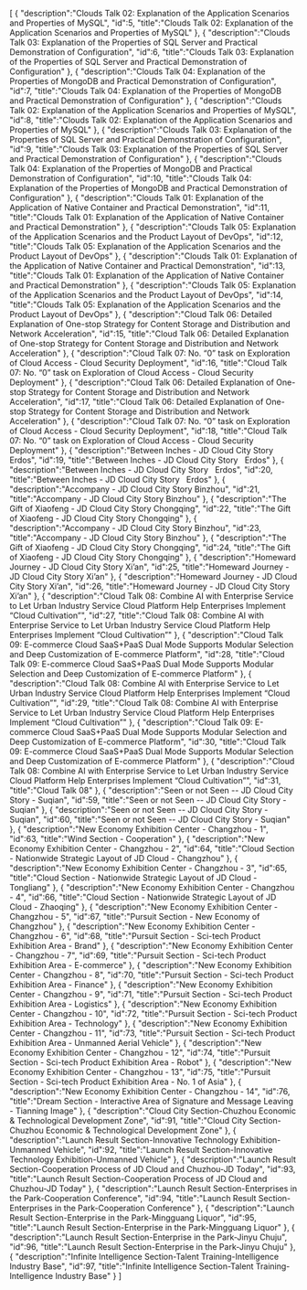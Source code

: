 [
	{
		"description":"Clouds Talk 02: Explanation of the Application Scenarios and Properties of MySQL",
		"id":5,
		"title":"Clouds Talk 02: Explanation of the Application Scenarios and Properties of MySQL"
	},
	{
		"description":"Clouds Talk 03: Explanation of the Properties of SQL Server and Practical Demonstration of Configuration",
		"id":6,
		"title":"Clouds Talk 03: Explanation of the Properties of SQL Server and Practical Demonstration of Configuration"
	},
	{
		"description":"Clouds Talk 04: Explanation of the Properties of MongoDB and Practical Demonstration of Configuration",
		"id":7,
		"title":"Clouds Talk 04: Explanation of the Properties of MongoDB and Practical Demonstration of Configuration"
	},
	{
		"description":"Clouds Talk 02: Explanation of the Application Scenarios and Properties of MySQL",
		"id":8,
		"title":"Clouds Talk 02: Explanation of the Application Scenarios and Properties of MySQL"
	},
	{
		"description":"Clouds Talk 03: Explanation of the Properties of SQL Server and Practical Demonstration of Configuration",
		"id":9,
		"title":"Clouds Talk 03: Explanation of the Properties of SQL Server and Practical Demonstration of Configuration"
	},
	{
		"description":"Clouds Talk 04: Explanation of the Properties of MongoDB and Practical Demonstration of Configuration",
		"id":10,
		"title":"Clouds Talk 04: Explanation of the Properties of MongoDB and Practical Demonstration of Configuration"
	},
	{
		"description":"Clouds Talk 01: Explanation of the Application of Native Container and Practical Demonstration",
		"id":11,
		"title":"Clouds Talk 01: Explanation of the Application of Native Container and Practical Demonstration"
	},
	{
		"description":"Clouds Talk 05: Explanation of the Application Scenarios and the Product Layout of DevOps",
		"id":12,
		"title":"Clouds Talk 05: Explanation of the Application Scenarios and the Product Layout of DevOps"
	},
	{
		"description":"Clouds Talk 01: Explanation of the Application of Native Container and Practical Demonstration",
		"id":13,
		"title":"Clouds Talk 01: Explanation of the Application of Native Container and Practical Demonstration"
	},
	{
		"description":"Clouds Talk 05: Explanation of the Application Scenarios and the Product Layout of DevOps",
		"id":14,
		"title":"Clouds Talk 05: Explanation of the Application Scenarios and the Product Layout of DevOps"
	},
	{
		"description":"Cloud Talk 06: Detailed Explanation of One-stop Strategy for Content Storage and Distribution and Network Acceleration",
		"id":15,
		"title":"Cloud Talk 06: Detailed Explanation of One-stop Strategy for Content Storage and Distribution and Network Acceleration"
	},
	{
		"description":"Cloud Talk 07: No. “0” task on Exploration of Cloud Access - Cloud Security Deployment",
		"id":16,
		"title":"Cloud Talk 07: No. “0” task on Exploration of Cloud Access - Cloud Security Deployment"
	},
	{
		"description":"Cloud Talk 06: Detailed Explanation of One-stop Strategy for Content Storage and Distribution and Network Acceleration",
		"id":17,
		"title":"Cloud Talk 06: Detailed Explanation of One-stop Strategy for Content Storage and Distribution and Network Acceleration"
	},
	{
		"description":"Cloud Talk 07: No. “0” task on Exploration of Cloud Access - Cloud Security Deployment",
		"id":18,
		"title":"Cloud Talk 07: No. “0” task on Exploration of Cloud Access - Cloud Security Deployment"
	},
	{
		"description":"Between Inches - JD Cloud City Story   Erdos",
		"id":19,
		"title":"Between Inches - JD Cloud City Story   Erdos"
	},
	{
		"description":"Between Inches - JD Cloud City Story   Erdos",
		"id":20,
		"title":"Between Inches - JD Cloud City Story   Erdos"
	},
	{
		"description":"Accompany - JD Cloud City Story   Binzhou",
		"id":21,
		"title":"Accompany - JD Cloud City Story   Binzhou"
	},
	{
		"description":"The Gift of Xiaofeng - JD Cloud City Story   Chongqing",
		"id":22,
		"title":"The Gift of Xiaofeng - JD Cloud City Story   Chongqing"
	},
	{
		"description":"Accompany - JD Cloud City Story   Binzhou",
		"id":23,
		"title":"Accompany - JD Cloud City Story   Binzhou"
	},
	{
		"description":"The Gift of Xiaofeng - JD Cloud City Story   Chongqing",
		"id":24,
		"title":"The Gift of Xiaofeng - JD Cloud City Story   Chongqing"
	},
	{
		"description":"Homeward Journey - JD Cloud City Story   Xi’an",
		"id":25,
		"title":"Homeward Journey - JD Cloud City Story   Xi’an"
	},
	{
		"description":"Homeward Journey - JD Cloud City Story   Xi’an",
		"id":26,
		"title":"Homeward Journey - JD Cloud City Story   Xi’an"
	},
	{
		"description":"Cloud Talk 08: Combine AI with Enterprise Service to Let Urban Industry Service Cloud Platform Help Enterprises Implement “Cloud Cultivation”",
		"id":27,
		"title":"Cloud Talk 08: Combine AI with Enterprise Service to Let Urban Industry Service Cloud Platform Help Enterprises Implement “Cloud Cultivation”"
	},
	{
		"description":"Cloud Talk 09: E-commerce Cloud SaaS+PaaS Dual Mode Supports Modular Selection and Deep Customization of E-commerce Platform",
		"id":28,
		"title":"Cloud Talk 09: E-commerce Cloud SaaS+PaaS Dual Mode Supports Modular Selection and Deep Customization of E-commerce Platform"
	},
	{
		"description":"Cloud Talk 08: Combine AI with Enterprise Service to Let Urban Industry Service Cloud Platform Help Enterprises Implement “Cloud Cultivation”",
		"id":29,
		"title":"Cloud Talk 08: Combine AI with Enterprise Service to Let Urban Industry Service Cloud Platform Help Enterprises Implement “Cloud Cultivation”"
	},
	{
		"description":"Cloud Talk 09: E-commerce Cloud SaaS+PaaS Dual Mode Supports Modular Selection and Deep Customization of E-commerce Platform",
		"id":30,
		"title":"Cloud Talk 09: E-commerce Cloud SaaS+PaaS Dual Mode Supports Modular Selection and Deep Customization of E-commerce Platform"
	},
	{
		"description":"Cloud Talk 08: Combine AI with Enterprise Service to Let Urban Industry Service Cloud Platform Help Enterprises Implement “Cloud Cultivation”",
		"id":31,
		"title":"Cloud Talk 08"
	},
	{
		"description":"Seen or not Seen -- JD Cloud City Story - Suqian",
		"id":59,
		"title":"Seen or not Seen -- JD Cloud City Story - Suqian"
	},
	{
		"description":"Seen or not Seen -- JD Cloud City Story - Suqian",
		"id":60,
		"title":"Seen or not Seen -- JD Cloud City Story - Suqian"
	},
	{
		"description":"New Economy Exhibition Center - Changzhou - 1",
		"id":63,
		"title":"Wind Section - Cooperation"
	},
	{
		"description":"New Economy Exhibition Center - Changzhou - 2",
		"id":64,
		"title":"Cloud Section - Nationwide Strategic Layout of JD Cloud - Changzhou"
	},
	{
		"description":"New Economy Exhibition Center - Changzhou - 3",
		"id":65,
		"title":"Cloud Section - Nationwide Strategic Layout of JD Cloud - Tongliang"
	},
	{
		"description":"New Economy Exhibition Center - Changzhou - 4",
		"id":66,
		"title":"Cloud Section - Nationwide Strategic Layout of JD Cloud - Zhaoqing"
	},
	{
		"description":"New Economy Exhibition Center - Changzhou - 5",
		"id":67,
		"title":"Pursuit Section - New Economy of Changzhou"
	},
	{
		"description":"New Economy Exhibition Center - Changzhou - 6",
		"id":68,
		"title":"Pursuit Section - Sci-tech Product Exhibition Area - Brand"
	},
	{
		"description":"New Economy Exhibition Center - Changzhou - 7",
		"id":69,
		"title":"Pursuit Section - Sci-tech Product Exhibition Area - E-commerce"
	},
	{
		"description":"New Economy Exhibition Center - Changzhou - 8",
		"id":70,
		"title":"Pursuit Section - Sci-tech Product Exhibition Area - Finance"
	},
	{
		"description":"New Economy Exhibition Center - Changzhou - 9",
		"id":71,
		"title":"Pursuit Section - Sci-tech Product Exhibition Area - Logistics"
	},
	{
		"description":"New Economy Exhibition Center - Changzhou - 10",
		"id":72,
		"title":"Pursuit Section - Sci-tech Product Exhibition Area - Technology"
	},
	{
		"description":"New Economy Exhibition Center - Changzhou - 11",
		"id":73,
		"title":"Pursuit Section - Sci-tech Product Exhibition Area - Unmanned Aerial Vehicle"
	},
	{
		"description":"New Economy Exhibition Center - Changzhou - 12",
		"id":74,
		"title":"Pursuit Section - Sci-tech Product Exhibition Area - Robot"
	},
	{
		"description":"New Economy Exhibition Center - Changzhou - 13",
		"id":75,
		"title":"Pursuit Section - Sci-tech Product Exhibition Area - No. 1 of Asia"
	},
	{
		"description":"New Economy Exhibition Center - Changzhou - 14",
		"id":76,
		"title":"Dream Section - Interactive Area of Signature and Message Leaving - Tianning Image"
	},
	{
		"description":"Cloud City Section-Chuzhou Economic & Technological Development Zone",
		"id":91,
		"title":"Cloud City Section-Chuzhou Economic & Technological Development Zone"
	},
	{
		"description":"Launch Result Section-Innovative Technology Exhibition-Unmanned Vehicle",
		"id":92,
		"title":"Launch Result Section-Innovative Technology Exhibition-Unmanned Vehicle"
	},
	{
		"description":"Launch Result Section-Cooperation Process of JD Cloud and Chuzhou-JD Today",
		"id":93,
		"title":"Launch Result Section-Cooperation Process of JD Cloud and Chuzhou-JD Today"
	},
	{
		"description":"Launch Result Section-Enterprises in the Park-Cooperation Conference",
		"id":94,
		"title":"Launch Result Section-Enterprises in the Park-Cooperation Conference"
	},
	{
		"description":"Launch Result Section-Enterprise in the Park-Mingguang Liquor",
		"id":95,
		"title":"Launch Result Section-Enterprise in the Park-Mingguang Liquor"
	},
	{
		"description":"Launch Result Section-Enterprise in the Park-Jinyu Chuju",
		"id":96,
		"title":"Launch Result Section-Enterprise in the Park-Jinyu Chuju"
	},
	{
		"description":"Infinite Intelligence Section-Talent Training-Intelligence Industry Base",
		"id":97,
		"title":"Infinite Intelligence Section-Talent Training-Intelligence Industry Base"
	}
]